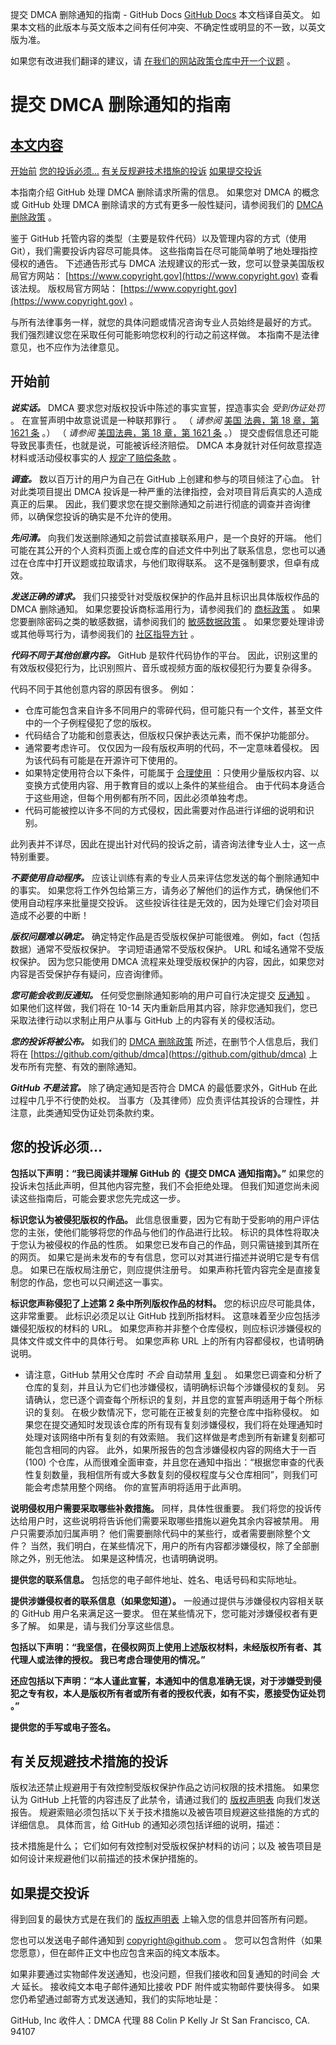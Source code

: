 提交 DMCA 删除通知的指南 - GitHub Docs
[GitHub Docs](/cn)
本文档译自英文。 如果本文档的此版本与英文版本之间有任何冲突、不确定性或明显的不一致，以英文版为准。

如果您有改进我们翻译的建议，请
[在我们的网站政策仓库中开一个议题](https://github.com/github/site-policy/issues)
。

# 提交 DMCA 删除通知的指南

## [本文内容](/github/site-policy/guide-to-submitting-a-dmca-takedown-notice#in-this-article)
[开始前](#before-you-start)
[您的投诉必须...](#your-complaint-must-)
[有关反规避技术措施的投诉](#complaints-about-anti-circumvention-technology)
[如果提交投诉](#how-to-submit-your-complaint)

本指南介绍 GitHub 处理 DMCA 删除请求所需的信息。 如果您对 DMCA 的概念或 GitHub 处理 DMCA 删除请求的方式有更多一般性疑问，请参阅我们的
[DMCA 删除政策](/cn/articles/dmca-takedown-policy)
。

鉴于 GitHub 托管内容的类型（主要是软件代码）以及管理内容的方式（使用 Git），我们需要投诉内容尽可能具体。 这些指南旨在尽可能简单明了地处理指控侵权的通告。 下述通告形式与 DMCA 法规建议的形式一致，您可以登录美国版权局官方网站：
[https://www.copyright.gov](https://www.copyright.gov)
查看该法规。 版权局官方网站：
[https://www.copyright.gov](https://www.copyright.gov)
。

与所有法律事务一样，就您的具体问题或情况咨询专业人员始终是最好的方式。 我们强烈建议您在采取任何可能影响您权利的行动之前这样做。 本指南不是法律意见，也不应作为法律意见。

## 开始前

***说实话。***
DMCA 要求您对版权投诉中陈述的事实宣誓，捏造事实会
*受到伪证处罚*
。 在宣誓声明中故意说谎是一种联邦罪行 。 （
*请参阅*
[美国 法典，第 18 章，第 1621 条](https://www.gpo.gov/fdsys/pkg/USCODE-2011-title18/html/USCODE-2011-title18-partI-chap79-sec1621.htm)
。） （
*请参阅*
[美国法典，第 18 章，第 1621 条](https://www.gpo.gov/fdsys/pkg/USCODE-2011-title18/html/USCODE-2011-title18-partI-chap79-sec1621.htm)
。） 提交虚假信息还可能导致民事责任，也就是说，可能被诉经济赔偿。 DMCA 本身就针对任何故意捏造材料或活动侵权事实的人
[规定了赔偿条款](https://en.wikipedia.org/wiki/Online_Copyright_Infringement_Liability_Limitation_Act#%C2%A7_512(f)_Misrepresentations)
。

***调查。***
数以百万计的用户为自己在 GitHub 上创建和参与的项目倾注了心血。 针对此类项目提出 DMCA 投诉是一种严重的法律指控，会对项目背后真实的人造成真正的后果。 因此，我们要求您在提交删除通知之前进行彻底的调查并咨询律师，以确保您投诉的确实是不允许的使用。

***先问清。***
向我们发送删除通知之前尝试直接联系用户，是一个良好的开端。 他们可能在其公开的个人资料页面上或仓库的自述文件中列出了联系信息，您也可以通过在仓库中打开议题或拉取请求，与他们取得联系。 这不是强制要求，但卓有成效。

***发送正确的请求。***
我们只接受针对受版权保护的作品并且标识出具体版权作品的 DMCA 删除通知。 如果您要投诉商标滥用行为，请参阅我们的
[商标政策](/cn/articles/github-trademark-policy)
。 如果您要删除密码之类的敏感数据，请参阅我们的
[敏感数据政策](/cn/articles/github-sensitive-data-removal-policy)
。 如果您要处理诽谤或其他辱骂行为，请参阅我们的
[社区指导方针](/cn/articles/github-community-guidelines)
。

***代码不同于其他创意内容。***
GitHub 是软件代码协作的平台。 因此，识别这里的有效版权侵犯行为，比识别照片、音乐或视频方面的版权侵犯行为要复杂得多。

代码不同于其他创意内容的原因有很多。 例如：

- 仓库可能包含来自许多不同用户的零碎代码，但可能只有一个文件，甚至文件中的一个子例程侵犯了您的版权。
- 代码结合了功能和创意表达，但版权只保护表达元素，而不保护功能部分。
- 通常要考虑许可。 仅仅因为一段有版权声明的代码，不一定意味着侵权。 因为该代码有可能是在开源许可下使用的。
- 如果特定使用符合以下条件，可能属于
[合理使用](https://www.lumendatabase.org/topics/22)
：只使用少量版权内容、以变换方式使用内容、用于教育目的或以上条件的某些组合。 由于代码本身适合于这些用途，但每个用例都有所不同，因此必须单独考虑。
- 代码可能被控以许多不同的方式侵权，因此需要对作品进行详细的说明和识别。

此列表并不详尽，因此在提出针对代码的投诉之前，请咨询法律专业人士，这一点特别重要。

***不要使用自动程序。***
应该让训练有素的专业人员来评估您发送的每个删除通知中的事实。 如果您将工作外包给第三方，请务必了解他们的运作方式，确保他们不使用自动程序来批量提交投诉。 这些投诉往往是无效的，因为处理它们会对项目造成不必要的中断！

***版权问题难以确定。***
确定特定作品是否受版权保护可能很难。 例如，fact（包括数据）通常不受版权保护。 字词短语通常不受版权保护。 URL 和域名通常不受版权保护。 因为您只能使用 DMCA 流程来处理受版权保护的内容，因此，如果您对内容是否受保护存有疑问，应咨询律师。

***您可能会收到反通知。***
任何受您删除通知影响的用户可自行决定提交
[反通知](/cn/articles/guide-to-submitting-a-dmca-counter-notice)
。 如果他们这样做，我们将在 10-14 天内重新启用其内容，除非您通知我们，您已采取法律行动以求制止用户从事与 GitHub 上的内容有关的侵权活动。

***您的投诉将被公布。***
如我们的
[DMCA 删除政策](/cn/articles/dmca-takedown-policy#d-transparency)
所述，在删节个人信息后，我们将在
[https://github.com/github/dmca](https://github.com/github/dmca)
上发布所有完整、有效的删除通知。

***GitHub 不是法官。***
除了确定通知是否符合 DMCA 的最低要求外，GitHub 在此过程中几乎不行使酌处权。 当事方（及其律师）应负责评估其投诉的合理性，并注意，此类通知受伪证处罚条款约束。

## 您的投诉必须...

**包括以下声明：“我已阅读并理解 GitHub 的《提交 DMCA 通知指南》。”**
如果您的投诉未包括此声明，但其他内容完整，我们不会拒绝处理。 但我们知道您尚未阅读这些指南后，可能会要求您先完成这一步。

**标识您认为被侵犯版权的作品。**
此信息很重要，因为它有助于受影响的用户评估您的主张，使他们能够将您的作品与他们的作品进行比较。 标识的具体性将取决于您认为被侵权的作品的性质。 如果您已发布自己的作品，则只需链接到其所在的网页。 如果它是尚未发布的专有信息，您可以对其进行描述并说明它是专有信息。 如果已在版权局注册它，则应提供注册号。 如果声称托管内容完全是直接复制您的作品，您也可以只阐述这一事实。

**标识您声称侵犯了上述第 2 条中所列版权作品的材料。**
您的标识应尽可能具体，这非常重要。 此标识必须足以让 GitHub 找到所指材料。 这意味着至少应包括涉嫌侵犯版权的材料的 URL。 如果您声称并非整个仓库侵权，则应标识涉嫌侵权的具体文件或文件中的具体行号。 如果您声称 URL 上的所有内容都侵权，也请明确说明。

- 请注意，GitHub 禁用父仓库时
*不会*
自动禁用
[复刻](/cn/articles/dmca-takedown-policy#b-what-about-forks-or-whats-a-fork)
。 如果您已调查和分析了仓库的复刻，并且认为它们也涉嫌侵权，请明确标识每个涉嫌侵权的复刻。 另请确认，您已逐个调查每个所标识的复刻，并且您的宣誓声明适用于每个所标识的复刻。 在极少数情况下，您可能在正被复刻的完整仓库中指称侵权。 如果您在提交通知时发现该仓库的所有现有复刻涉嫌侵权，我们将在处理通知时处理对该网络中所有复刻的有效索赔。 我们这样做是考虑到所有新建复刻都可能包含相同的内容。 此外，如果所报告的包含涉嫌侵权内容的网络大于一百 (100) 个仓库，从而很难全面审查，并且您在通知中指出：“根据您审查的代表性复刻数量，我相信所有或大多数复刻的侵权程度与父仓库相同”，则我们可能会考虑禁用整个网络。 你的宣誓声明将适用于此声明。

**说明侵权用户需要采取哪些补救措施。**
同样，具体性很重要。 我们将您的投诉传达给用户时，这些说明将告诉他们需要采取哪些措施以避免其余内容被禁用。 用户只需要添加归属声明？ 他们需要删除代码中的某些行，或者需要删除整个文件？ 当然，我们明白，在某些情况下，用户的所有内容都涉嫌侵权，除了全部删除之外，别无他法。 如果是这种情况，也请明确说明。

**提供您的联系信息。**
包括您的电子邮件地址、姓名、电话号码和实际地址。

**提供涉嫌侵权者的联系信息（如果您知道）。**
一般通过提供与涉嫌侵权内容相关联的 GitHub 用户名来满足这一要求。 但在某些情况下，您可能对涉嫌侵权者有更多了解。 如果是，请与我们分享这些信息。

**包括以下声明：“我坚信，在侵权网页上使用上述版权材料，未经版权所有者、其代理人或法律的授权。 我已考虑合理使用的情况。”**

**还应包括以下声明：“本人谨此宣誓，本通知中的信息准确无误，对于涉嫌受到侵犯之专有权，本人是版权所有者或所有者的授权代表，如有不实，愿接受伪证处罚 。”**

**提供您的手写或电子签名。**

## 有关反规避技术措施的投诉

版权法还禁止规避用于有效控制受版权保护作品之访问权限的技术措施。 如果您认为 GitHub 上托管的内容违反了此禁令，请通过我们的
[版权声明表](https://github.com/contact/dmca)
向我们发送报告。 规避索赔必须包括以下关于技术措施以及被告项目规避这些措施的方式的详细信息。 具体而言，给 GitHub 的通知必须包括详细的说明，描述：

技术措施是什么；
它们如何有效控制对受版权保护材料的访问；以及
被告项目是如何设计来规避他们以前描述的技术保护措施的。

## 如果提交投诉

得到回复的最快方式是在我们的
[版权声明表](https://github.com/contact/dmca)
上输入您的信息并回答所有问题。

您也可以发送电子邮件通知到
[copyright@github.com](mailto:copyright@github.com)
。 您可以包含附件（如果您愿意），但在邮件正文中也应包含来函的纯文本版本。

如果非要通过实物邮件发送通知，也没问题，但我们接收和回复通知的时间会
*大大*
延长。 接收纯文本电子邮件通知比接收 PDF 附件或实物邮件要快得多。 如果您仍希望通过邮寄方式发送通知，我们的实际地址是：

GitHub, Inc
收件人：DMCA 代理
88 Colin P Kelly Jr St
San Francisco, CA. 94107
